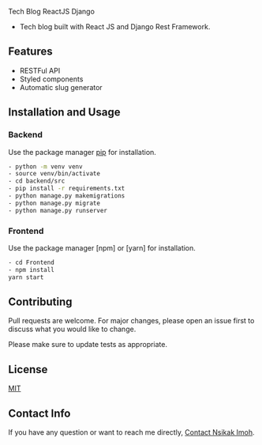 Tech Blog ReactJS Django

- Tech blog built with React JS and Django Rest Framework.

## Features

- RESTFul API
- Styled components
- Automatic slug generator

## Installation and Usage

### Backend

Use the package manager [pip](https://pip.pypa.io/en/stable/) for installation.

```bash
- python -m venv venv
- source venv/bin/activate
- cd backend/src
- pip install -r requirements.txt
- python manage.py makemigrations
- python manage.py migrate
- python manage.py runserver
```

### Frontend

Use the package manager [npm] or [yarn] for installation.

```bash
- cd Frontend
- npm install
yarn start

```

## Contributing

Pull requests are welcome. For major changes, please open an issue first to discuss what you would like to change.

Please make sure to update tests as appropriate.

## License

[MIT](https://choosealicense.com/licenses/mit/)

## Contact Info

If you have any question or want to reach me directly, 
[Contact Nsikak Imoh](https://nsikakimoh.com).
